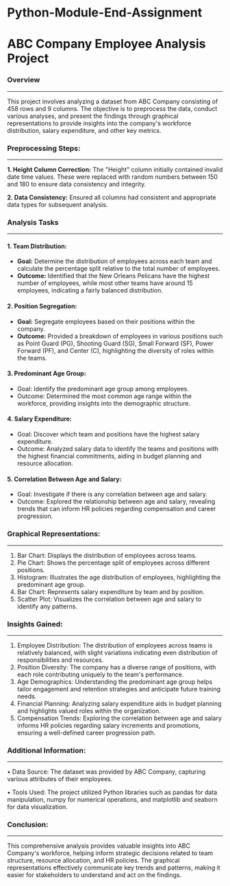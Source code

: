 # Python-Module-End-Assignment
# ABC Company Employee Analysis Project

### Overview
____
This project involves analyzing a dataset from ABC Company consisting of 458 rows and 9 columns. The objective is to preprocess the data, conduct various analyses, and present the findings through graphical representations to provide insights into the company's workforce distribution, salary expenditure, and other key metrics.

### Preprocessing Steps:
___
**1.	Height Column Correction:** The "Height" column initially contained invalid date time values. These were replaced with random numbers between 150 and 180 to ensure data consistency and integrity.

**2.	Data Consistency:** Ensured all columns had consistent and appropriate data types for subsequent analysis.

### Analysis Tasks
___
#### 1.	Team Distribution:
*	**Goal:** Determine the distribution of employees across each team and calculate the percentage split relative to the total number of employees.
*	**Outcome:** Identified that the New Orleans Pelicans have the highest number of employees, while most other teams have around 15 employees, indicating a fairly balanced distribution.

#### 2.	Position Segregation:
*	**Goal:** Segregate employees based on their positions within the company.
*	**Outcome:** Provided a breakdown of employees in various positions such as Point Guard (PG), Shooting Guard (SG), Small Forward (SF), Power Forward (PF), and Center (C), highlighting the diversity of roles within the teams.

#### 3.	Predominant Age Group:
*	Goal: Identify the predominant age group among employees.
*	Outcome: Determined the most common age range within the workforce, providing insights into the demographic structure.

#### 4.	Salary Expenditure:
*	Goal: Discover which team and positions have the highest salary expenditure.
*	Outcome: Analyzed salary data to identify the teams and positions with the highest financial commitments, aiding in budget planning and resource allocation.

#### 5.	Correlation Between Age and Salary:
*	Goal: Investigate if there is any correlation between age and salary.
*	Outcome: Explored the relationship between age and salary, revealing trends that can inform HR policies regarding compensation and career progression.

### Graphical Representations:
___
1.	Bar Chart: Displays the distribution of employees across teams.
2.	Pie Chart: Shows the percentage split of employees across different positions.
3.	Histogram: Illustrates the age distribution of employees, highlighting the predominant age group.
4.	Bar Chart: Represents salary expenditure by team and by position.
5.	Scatter Plot: Visualizes the correlation between age and salary to identify any patterns.

### Insights Gained:
____
1.	Employee Distribution: The distribution of employees across teams is relatively balanced, with slight variations indicating even distribution of responsibilities and resources.
2.	Position Diversity: The company has a diverse range of positions, with each role contributing uniquely to the team's performance.
3.	Age Demographics: Understanding the predominant age group helps tailor engagement and retention strategies and anticipate future training needs.
4.	Financial Planning: Analyzing salary expenditure aids in budget planning and highlights valued roles within the organization.
5.	Compensation Trends: Exploring the correlation between age and salary informs HR policies regarding salary increments and promotions, ensuring a well-defined career progression path.

### Additional Information:
___
•	Data Source: The dataset was provided by ABC Company, capturing various attributes of their employees.

•	Tools Used: The project utilized Python libraries such as pandas for data manipulation, numpy for numerical operations, and matplotlib and seaborn for data visualization. 

### Conclusion:
___
This comprehensive analysis provides valuable insights into ABC Company's workforce, helping inform strategic decisions related to team structure, resource allocation, and HR policies. The graphical representations effectively communicate key trends and patterns, making it easier for stakeholders to understand and act on the findings.
